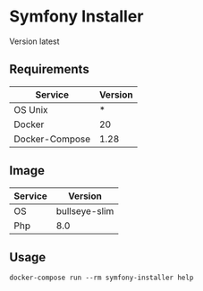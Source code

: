 # Symfony Installer

Version latest

## Requirements

| Service           | Version |
| ----------------- | ------- |
| OS Unix           | *       |
| Docker            | 20      |
| Docker-Compose    | 1.28    |

## Image

| Service           | Version       |
| ----------------- | ------------- |
| OS                | bullseye-slim |
| Php               | 8.0           |

## Usage

```shell
docker-compose run --rm symfony-installer help
```
